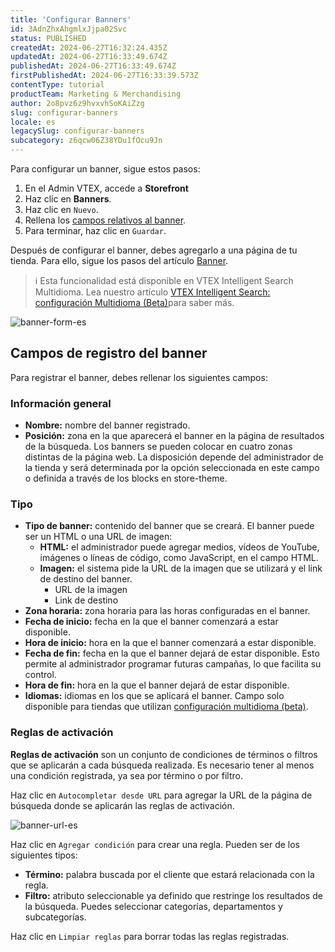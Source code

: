 ```yaml
---
title: 'Configurar Banners'
id: 3AdnZhxAhgmlxJjpa02Svc
status: PUBLISHED
createdAt: 2024-06-27T16:32:24.435Z
updatedAt: 2024-06-27T16:33:49.674Z
publishedAt: 2024-06-27T16:33:49.674Z
firstPublishedAt: 2024-06-27T16:33:39.573Z
contentType: tutorial
productTeam: Marketing & Merchandising
author: 2o8pvz6z9hvxvhSoKAiZzg
slug: configurar-banners
locale: es
legacySlug: configurar-banners
subcategory: z6qcw06Z38YDu1fOcu9Jn
---
```


Para configurar un banner, sigue estos pasos:

1. En el Admin VTEX, accede a **Storefront** 
2. Haz clic en **Banners**.
3. Haz clic en <i class="fas fa-plus"></i> `Nuevo`.
4. Rellena los [campos relativos al banner](#campos-de-registro-del-banner).
5. Para terminar, haz clic en `Guardar`.

Después de configurar el banner, debes agregarlo a una página de tu tienda. Para ello, sigue los pasos del artículo [Banner](https://developers.vtex.com/vtex-developer-docs/docs/vtex-search-banner).

>ℹ️ Esta funcionalidad está disponible en VTEX Intelligent Search Multidioma. Lea nuestro artículo [VTEX Intelligent Search: configuración Multidioma (Beta)](https://help.vtex.com/es/tutorial/vtex-intelligent-search-configuracion-multidioma-beta--2WahlTESLXIJ9XBdQMdTYO#banners)para saber más.

![banner-form-es](https://images.ctfassets.net/alneenqid6w5/4eY6elSTbPcVvjQHuxOhdu/ae3e6e5ffd311ad1c25e3cd7104bc874/image.png)

## Campos de registro del banner

Para registrar el banner, debes rellenar los siguientes campos:

### Información general

  * **Nombre:** nombre del banner registrado.
  * **Posición:** zona en la que aparecerá el banner en la página de resultados de la búsqueda. Los banners se pueden colocar en cuatro zonas distintas de la página web. La disposición depende del administrador de la tienda y será determinada por la opción seleccionada en este campo o definida a través de los blocks en store-theme.

### Tipo

* **Tipo de banner:** contenido del banner que se creará. El banner puede ser un HTML o una URL de imagen:
  * **HTML:** el administrador puede agregar medios, vídeos de YouTube, imágenes o líneas de código, como JavaScript, en el campo HTML.
  * **Imagen:** el sistema pide la URL de la imagen que se utilizará y el link de destino del banner.
    * URL de la imagen
    * Link de destino
* **Zona horaria:** zona horaria para las horas configuradas en el banner.
* **Fecha de inicio:** fecha en la que el banner comenzará a estar disponible.
* **Hora de inicio:** hora en la que el banner comenzará a estar disponible.
* **Fecha de fin:** fecha en la que el banner dejará de estar disponible. Esto permite al administrador programar futuras campañas, lo que facilita su control.
* **Hora de fin:** hora en la que el banner dejará de estar disponible.
* **Idiomas:** idiomas en los que se aplicará el banner. Campo solo disponible para tiendas que utilizan [configuración multidioma (beta)](https://help.vtex.com/es/tutorial/vtex-intelligent-search-configuracoes-multi-idioma-beta--2WahlTESLXIJ9XBdQMdTYO).

### Reglas de activación

**Reglas de activación** son un conjunto de condiciones de términos o filtros que se aplicarán a cada búsqueda realizada. Es necesario tener al menos una condición registrada, ya sea por término o por filtro.

Haz clic en <i class="fa-solid fa-link"></i> `Autocompletar desde URL` para agregar la URL de la página de búsqueda donde se aplicarán las reglas de activación.

![banner-url-es](https://images.ctfassets.net/alneenqid6w5/2ldGnmahkPao4EbISls3gu/c7c8d7edfb83b4bb4f1e829b4aa50dc9/image.png)

Haz clic en <i class="fas fa-plus"></i> `Agregar condición` para crear una regla. Pueden ser de los siguientes tipos:

* **Término:** palabra buscada por el cliente que estará relacionada con la regla.
* **Filtro:** atributo seleccionable ya definido que restringe los resultados de la búsqueda. Puedes seleccionar categorías, departamentos y subcategorías.

Haz clic en `Limpiar reglas` para borrar todas las reglas registradas.
